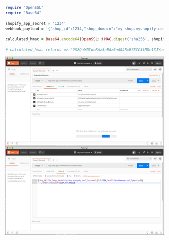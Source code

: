 ```rb
require "OpenSSL"
require "Base64"

shopify_app_secret = '1234'
webhook_payload = '{"shop_id":1234,"shop_domain":"my-shop.myshopify.com","customer":{"id":1234,"email":"derek@morash.com","phone":null},"orders_requested":[1234,5678,9012]}'

calculated_hmac = Base64.encode64(OpenSSL::HMAC.digest('sha256', shopify_app_secret, webhook_payload)).strip

# calculated_hmac returns => "9S2QaXNYueRAz5eBAz0nA8JRxR7BCC3lMDe1XJYocyk="
```


![Postman request headers.](assets/postman-headers.png)
![Postman request body.](assets/postman-body.png)